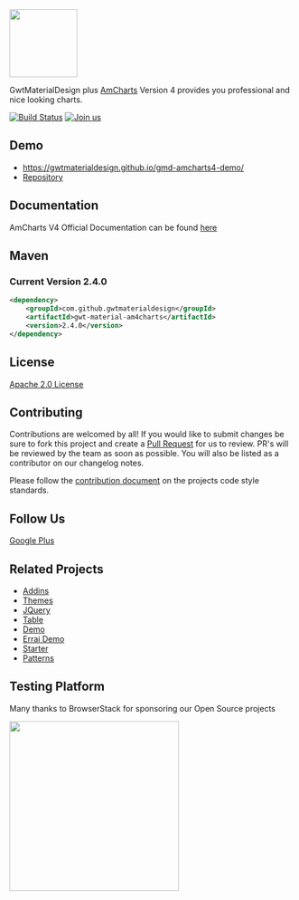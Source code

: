 <img src="https://i.imgur.com/U8IIMaY.png" width="120px"/>

GwtMaterialDesign plus [AmCharts](https://www.amcharts.com/) Version 4 provides you professional and nice looking charts.


[![Build Status](https://travis-ci.org/GwtMaterialDesign/gwt-material-amcharts.svg?branch=master)](https://travis-ci.org/GwtMaterialDesign/gwt-material-amcharts4) [![Join us](https://img.shields.io/badge/slack-channel-purple)](https://gmd-project.slack.com)

## Demo
* https://gwtmaterialdesign.github.io/gmd-amcharts4-demo/
* [Repository](https://github.com/GwtMaterialDesign/gmd-amcharts4-demo)
## Documentation
AmCharts V4 Official Documentation can be found [here](https://www.amcharts.com/docs/v4/)


## Maven
### Current Version 2.4.0
```xml
<dependency>
    <groupId>com.github.gwtmaterialdesign</groupId>
    <artifactId>gwt-material-am4charts</artifactId>
    <version>2.4.0</version>
</dependency>
```

## License
[Apache 2.0 License](https://github.com/GwtMaterialDesign/gwt-material/blob/master/LICENSE)

## Contributing
Contributions are welcomed by all! If you would like to submit changes be sure to fork this project and create a [Pull Request](https://yangsu.github.io/pull-request-tutorial/) for us to review. PR's will be reviewed by the team as soon as possible. You will also be listed as a contributor on our changelog notes.

Please follow the [contribution document](https://github.com/GwtMaterialDesign/gwt-material/wiki/Contributing) on the projects code style standards.

## Follow Us
<a href="https://plus.google.com/u/0/communities/108005250093449814286"> Google Plus</a>

## Related Projects
<ul>
 <li><a href="https://github.com/GwtMaterialDesign/gwt-material-addins" >Addins</a></li>
 <li><a href="https://github.com/GwtMaterialDesign/gwt-material-themes" >Themes</a></li>
 <li><a href="https://github.com/GwtMaterialDesign/gwt-material-jquery" >JQuery</a></li>
 <li><a href="https://github.com/GwtMaterialDesign/gwt-material-table" >Table</a></li>
 <li><a href="https://github.com/GwtMaterialDesign/gwt-material-demo" >Demo</a></li>
 <li><a href="https://github.com/GwtMaterialDesign/gwt-material-demo-errai" >Errai Demo</a></li>
 <li><a href="https://github.com/GwtMaterialDesign/gwt-material-template" >Starter</a></li>
 <li><a href="https://github.com/GwtMaterialDesign/gwt-material-patterns" >Patterns</a></li>
</ul>

## Testing Platform
<p>Many thanks to BrowserStack for sponsoring our Open Source projects</p>
<a href="https://www.browserstack.com/" target="_blank">
<img width="300px" src="https://www.browserstack.com/images/layout/browserstack-logo-600x315.png"/>
</a>

